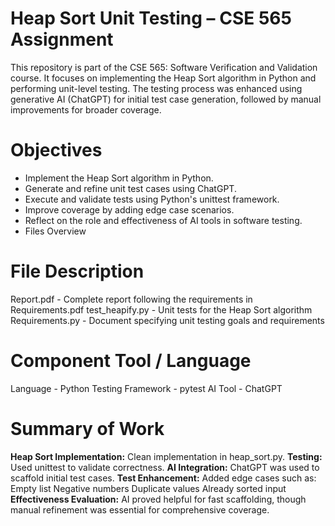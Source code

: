 # Heap Sort Unit Testing – CSE 565 Assignment

This repository is part of the CSE 565: Software Verification and Validation course. It focuses on implementing the Heap Sort algorithm in Python and performing unit-level testing. The testing process was enhanced using generative AI (ChatGPT) for initial test case generation, followed by manual improvements for broader coverage.

# Objectives

- Implement the Heap Sort algorithm in Python.
- Generate and refine unit test cases using ChatGPT.
- Execute and validate tests using Python's unittest framework.
- Improve coverage by adding edge case scenarios.
- Reflect on the role and effectiveness of AI tools in software testing.
- Files Overview

# File	Description
Report.pdf - Complete report following the requirements in Requirements.pdf
test_heapify.py	- Unit tests for the Heap Sort algorithm
Requirements.py - Document specifying unit testing goals and requirements

# Component	Tool / Language
Language	- Python
Testing Framework	- pytest 
AI Tool	- ChatGPT

# Summary of Work
**Heap Sort Implementation:** Clean implementation in heap_sort.py.
**Testing:** Used unittest to validate correctness.
**AI Integration:** ChatGPT was used to scaffold initial test cases.
**Test Enhancement:** Added edge cases such as:
Empty list
Negative numbers
Duplicate values
Already sorted input
**Effectiveness Evaluation:** AI proved helpful for fast scaffolding, though manual refinement was essential for comprehensive coverage.

